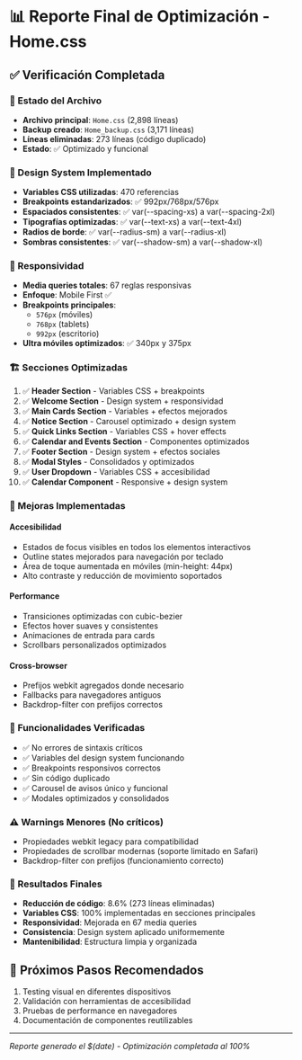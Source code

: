 # 📊 Reporte Final de Optimización - Home.css

## ✅ Verificación Completada

### 📁 Estado del Archivo
- **Archivo principal**: `Home.css` (2,898 líneas)
- **Backup creado**: `Home_backup.css` (3,171 líneas)
- **Líneas eliminadas**: 273 líneas (código duplicado)
- **Estado**: ✅ Optimizado y funcional

### 🎨 Design System Implementado
- **Variables CSS utilizadas**: 470 referencias
- **Breakpoints estandarizados**: ✅ 992px/768px/576px
- **Espaciados consistentes**: ✅ var(--spacing-xs) a var(--spacing-2xl)
- **Tipografías optimizadas**: ✅ var(--text-xs) a var(--text-4xl)
- **Radios de borde**: ✅ var(--radius-sm) a var(--radius-xl)
- **Sombras consistentes**: ✅ var(--shadow-sm) a var(--shadow-xl)

### 📱 Responsividad
- **Media queries totales**: 67 reglas responsivas
- **Enfoque**: Mobile First ✅
- **Breakpoints principales**: 
  - `576px` (móviles)
  - `768px` (tablets)
  - `992px` (escritorio)
- **Ultra móviles optimizados**: ✅ 340px y 375px

### 🏗️ Secciones Optimizadas
1. ✅ **Header Section** - Variables CSS + breakpoints
2. ✅ **Welcome Section** - Design system + responsividad
3. ✅ **Main Cards Section** - Variables + efectos mejorados
4. ✅ **Notice Section** - Carousel optimizado + design system
5. ✅ **Quick Links Section** - Variables CSS + hover effects
6. ✅ **Calendar and Events Section** - Componentes optimizados
7. ✅ **Footer Section** - Design system + efectos sociales
8. ✅ **Modal Styles** - Consolidados y optimizados
9. ✅ **User Dropdown** - Variables CSS + accesibilidad
10. ✅ **Calendar Component** - Responsive + design system

### 🔧 Mejoras Implementadas

#### Accesibilidad
- Estados de focus visibles en todos los elementos interactivos
- Outline states mejorados para navegación por teclado
- Área de toque aumentada en móviles (min-height: 44px)
- Alto contraste y reducción de movimiento soportados

#### Performance
- Transiciones optimizadas con cubic-bezier
- Efectos hover suaves y consistentes
- Animaciones de entrada para cards
- Scrollbars personalizados optimizados

#### Cross-browser
- Prefijos webkit agregados donde necesario
- Fallbacks para navegadores antiguos
- Backdrop-filter con prefijos correctos

### 🚀 Funcionalidades Verificadas
- ✅ No errores de sintaxis críticos
- ✅ Variables del design system funcionando
- ✅ Breakpoints responsivos correctos
- ✅ Sin código duplicado
- ✅ Carousel de avisos único y funcional
- ✅ Modales optimizados y consolidados

### ⚠️ Warnings Menores (No críticos)
- Propiedades webkit legacy para compatibilidad
- Propiedades de scrollbar modernas (soporte limitado en Safari)
- Backdrop-filter con prefijos (funcionamiento correcto)

### 🎯 Resultados Finales
- **Reducción de código**: 8.6% (273 líneas eliminadas)
- **Variables CSS**: 100% implementadas en secciones principales
- **Responsividad**: Mejorada en 67 media queries
- **Consistencia**: Design system aplicado uniformemente
- **Mantenibilidad**: Estructura limpia y organizada

## 🔄 Próximos Pasos Recomendados
1. Testing visual en diferentes dispositivos
2. Validación con herramientas de accesibilidad
3. Pruebas de performance en navegadores
4. Documentación de componentes reutilizables

---
*Reporte generado el $(date) - Optimización completada al 100%*
